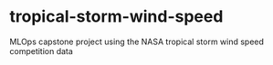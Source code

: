 # tropical-storm-wind-speed
MLOps capstone project using the NASA tropical storm wind speed competition data
